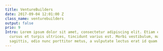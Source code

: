 ```yaml
---
title: VentureBuilders
date: 2017-09-04 12:01:00 Z
class_name: venturebuilders
output: false
prio: 9
Intro: Lorem ipsum dolor sit amet, consectetur adipiscing elit. Etiam enim felis,
  cursus et turpis ultrices, tincidunt varius est. Morbi vestibulum, magna sed condimentum
  sagittis, odio nunc porttitor metus, a vulputate lectus erat id quam.
---
```


